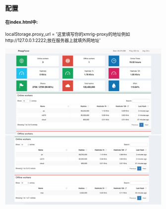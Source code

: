 ## 配置 ##
#### 在index.html中: ####
localStorage.proxy_url = '这里填写你的xmrig-proxy的地址例如http://127.0.0.1:2222;放在服务器上就填外网地址'
<br><br>
![Image text](https://github.com/cyynf/proxypanel/blob/master/img/image1.png)
![Image text](https://github.com/cyynf/proxypanel/blob/master/img/image2.png)
